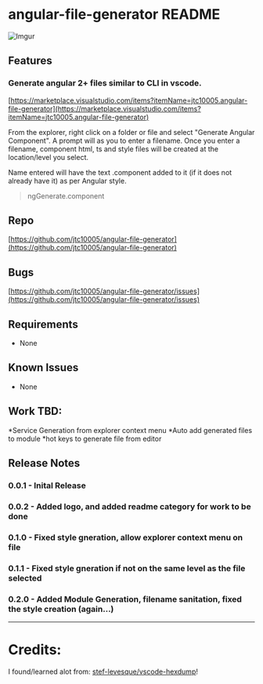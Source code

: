 # angular-file-generator README
![Imgur](https://i.imgur.com/Ho9QR0n.png)

## Features

### Generate angular 2+ files similar to CLI in vscode. 
[https://marketplace.visualstudio.com/items?itemName=jtc10005.angular-file-generator](https://marketplace.visualstudio.com/items?itemName=jtc10005.angular-file-generator)

From the explorer, right click on a folder or file and select "Generate Angular Component".
A prompt will as you to enter a filename.
Once you enter a filename, component html, ts and style files will be created at the location/level you select.

Name entered will have the text .component added to it (if it does not already have it) as per Angular style.

> ngGenerate.component

## Repo
[https://github.com/jtc10005/angular-file-generator](https://github.com/jtc10005/angular-file-generator)

## Bugs
[https://github.com/jtc10005/angular-file-generator/issues](https://github.com/jtc10005/angular-file-generator/issues)

## Requirements

* None

## Known Issues
* None

## Work TBD:
*Service Generation from explorer context menu
*Auto add generated files to module
*hot keys to generate file from editor

## Release Notes

 ### 0.0.1 - Inital Release
 ### 0.0.2 - Added logo, and added readme category for work to be done
 ### 0.1.0 - Fixed style gneration, allow explorer context menu on file
 ### 0.1.1 - Fixed style gneration if not on the same level as the file selected
 ### 0.2.0 - Added Module Generation, filename sanitation, fixed the style creation (again...)

-----------------------------------------------------------------------------------------------------------

# Credits:
I found/learned alot from:
[stef-levesque/vscode-hexdump](https://github.com/stef-levesque/vscode-hexdump)!
